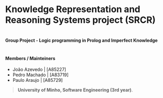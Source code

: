 # Knowledge Representation and Reasoning Systems project (SRCR)
#
#
#### Group Project - Logic programming in Prolog and Imperfect Knowledge
#
#### Members / Mainteiners 

- João Azevedo    | [A85227]
- Pedro Machado | [A83719]
- Paulo Araujo | [A85729]

>**University of Minho, Software Engineering (3rd year)**.
